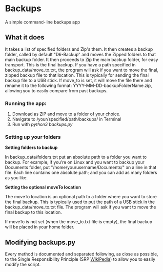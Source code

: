 # Backups
A simple command-line backups app

## What it does

It takes a list of specified folders and Zip's them. It then creates a backup folder, called by default "D6-Backup" and moves the Zipped folders to that main backup folder. It then proceeds to Zip the main backup folder, for easy transport. This is the final backup. If you have a path specified in backup_data/move_to.txt, the program will ask if you want to move the final, zipped backup file to that location. This is typically for sending the final backup file to a USB stick. If move_to is set, it will move the file there and rename it to the following format: YYYY-MM-DD-backupFolderName.zip, allowing you to easily compare from past backups.

### Running the app:

1. Download as ZIP and move to a folder of your choice.
2. Navigate to /your/specified/path/backups/ in Terminal
3. Run with *python3 backups.py*

### Setting up your folders

**Setting folders to backup**

In backup_data/folders.txt put an absolute path to a folder you want to backup. For example, if you're on Linux and you want to backup your Documents folder, put "/home/yourusername/Documents/" on a line in that file. Each line contains one absolute path; and you can add as many folders as you like.

**Setting the optional moveTo location**

The moveTo location is an optional path to a folder where you want to store the final backup. This is typically used to put the path of a USB stick in the backup_data/move_to.txt file. The program will ask if you want to move the final backup to this location.

If moveTo is not set (when the move_to.txt file is empty), the final backup will be placed in your home folder.


## Modifying backups.py

Every method is documented and separated following, as close as possible, to the Single Responsibility Principle (SRP [WikiPedia](https://en.wikipedia.org/wiki/Single-responsibility_principle)) to allow you to easily modify the script.
